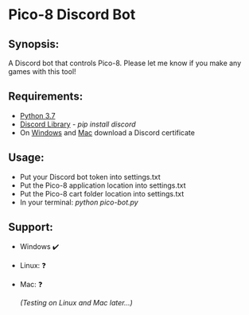 # Pico-8 Discord Bot

## Synopsis:
A Discord bot that controls Pico-8. Please let me know if you make any games with this tool!

## Requirements:
* [Python 3.7](https://www.python.org/)
* [Discord Library](https://pypi.org/project/discord.py/) - *pip install discord*
* On [Windows](https://www.codegrepper.com/code-examples/whatever/discord+ssl+certificate+error) and [Mac](https://pastebin.com/8Cs0C8c4) download a Discord certificate

## Usage:
* Put your Discord bot token into settings.txt
* Put the Pico-8 application location into settings.txt
* Put the Pico-8 cart folder location into settings.txt
* In your terminal: *python pico-bot.py*

## Support:
* Windows :heavy_check_mark:
* Linux: :question:
* Mac: :question:

  *(Testing on Linux and Mac later...)*
